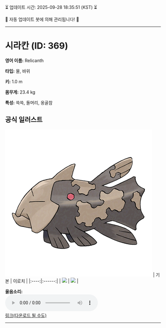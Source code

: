 
⏳ 업데이트 시간: 2025-09-28 18:35:51 (KST) ⏳

🤖 자동 업데이트 봇에 의해 관리됩니다! 🤖

---

# 시라칸 (ID: 369)
**영어 이름:** Relicanth

**타입:** 물, 바위

**키:** 1.0 m

**몸무게:** 23.4 kg

**특성:** 쓱쓱, 돌머리, 옹골참

## 공식 일러스트
![](https://raw.githubusercontent.com/PokeAPI/sprites/master/sprites/pokemon/other/official-artwork/369.png)
| 기본 | 이로치 |
|:----:|:------:|
| <img src="http://play.pokemonshowdown.com/sprites/ani/relicanth.gif" width="200"> | <img src="http://play.pokemonshowdown.com/sprites/ani-shiny/relicanth.gif" width="200"> |

**울음소리:**<br><audio controls src="https://raw.githubusercontent.com/PokeAPI/cries/main/cries/pokemon/latest/369.ogg"></audio><br> [링크(다운로드 될 수도)](https://raw.githubusercontent.com/PokeAPI/cries/main/cries/pokemon/latest/369.ogg)


---

